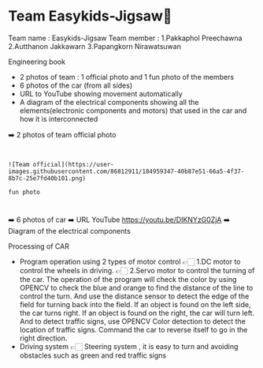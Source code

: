 # Team Easykids-Jigsaw🧩
Team name : Easykids-Jigsaw
Team member : 1.Pakkaphol Preechawna
              2.Autthanon Jakkawarn
              3.Papangkorn Nirawatsuwan
              
Engineering book
- 2 photos of team : 1 official photo and 1 fun photo of the members 
- 6 photos of the car (from all sides)
- URL to YouTube showing movement automatically
- A diagram of the electrical components showing all the elements(electronic components and motors) that used in the car and how it is interconnected

➡️ 2 photos of team 
    official photo
 
 #
    ![Team official](https://user-images.githubusercontent.com/86812911/184959347-40b87e51-66a5-4f37-8b7c-25e7fd40b101.png)

    fun photo
    
 #
   
➡️ 6 photos of car
➡️ URL YouTube https://youtu.be/DIKNYzG0ZjA
➡️ Diagram of the electrical components

Processing of CAR
- Program operation using 2 types of motor control
👉🏻 1.DC motor to control the wheels in driving.
👉🏻 2.Servo motor to control the turning of the car.
The operation of the program will check the color by using OPENCV to check the blue and orange to find the distance of the line to control the turn. And use the distance sensor to detect the edge of the field for turning back into the field. If an object is found on the left side, the car turns right. If an object is found on the right, the car will turn left. And to detect traffic signs, use OPENCV Color detection to detect the location of traffic signs. Command the car to reverse itself to go in the right direction.
- Driving system
👉🏻 Steering system , it is easy to turn and avoiding obstacles such as green and red traffic signs 
